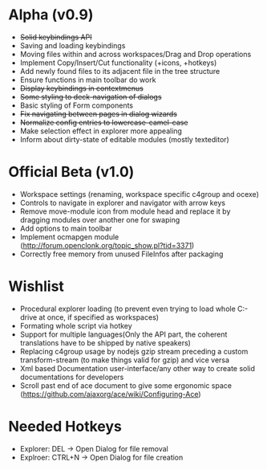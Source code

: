 # Alpha (v0.9)
- ~~Solid keybindings API~~
- Saving and loading keybindings
- Moving files within and across workspaces/Drag and Drop operations
- Implement Copy/Insert/Cut functionality (+icons, +hotkeys)
- Add newly found files to its adjacent file in the tree structure
- Ensure functions in main toolbar do work
- ~~Display keybindings in contextmenus~~
- ~~Some styling to deck-navigation of dialogs~~
- Basic styling of Form components
- ~~Fix navigating between pages in dialog wizards~~
- ~~Normalize config entries to lowercase-camel-case~~
- Make selection effect in explorer more appealing
- Inform about dirty-state of editable modules (mostly texteditor)

# Official Beta (v1.0)
- Workspace settings (renaming, workspace specific c4group and ocexe)
- Controls to navigate in explorer and navigator with arrow keys
- Remove move-module icon from module head and replace it by dragging modules over another one for swaping
- Add options to main toolbar
- Implement ocmapgen module (http://forum.openclonk.org/topic_show.pl?tid=3371)
- Correctly free memory from unused FileInfos after packaging

# Wishlist
- Procedural explorer loading (to prevent even trying to load whole C:-drive at once, if specified as workspaces)
- Formating whole script via hotkey
- Support for multiple languages(Only the API part, the coherent translations have to be shipped by native speakers)
- Replacing c4group usage by nodejs gzip stream preceding a custom transform-stream (to make things valid for gzip) and vice versa
- Xml based Documentation user-interface/any other way to create solid documentations for developers
- Scroll past end of ace document to give some ergonomic space (https://github.com/ajaxorg/ace/wiki/Configuring-Ace)

# Needed Hotkeys
- Explorer: DEL -> Open Dialog for file removal
- Explroer: CTRL+N -> Open Dialog for file creation